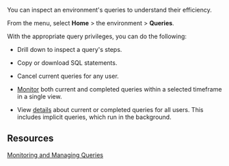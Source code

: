 You can inspect an environment's queries to understand their efficiency.

From the menu, select **Home** > the environment > **Queries**.

With the appropriate query privileges, you can do the following:

-   Drill down to inspect a query's steps.


-   Copy or download SQL statements.


-   Cancel current queries for any user.


-   [Monitor](poc1712163264099.md) both current and completed queries within a selected timeframe in a single view.


-   View [details](zvd1688067459510.md) about current or completed queries for all users. This includes implicit queries, which run in the background.


## Resources


[Monitoring and Managing Queries](https://docs.teradata.com/access/sources/dita/topic?dita:topicPath=jno1704723425644.dita)

